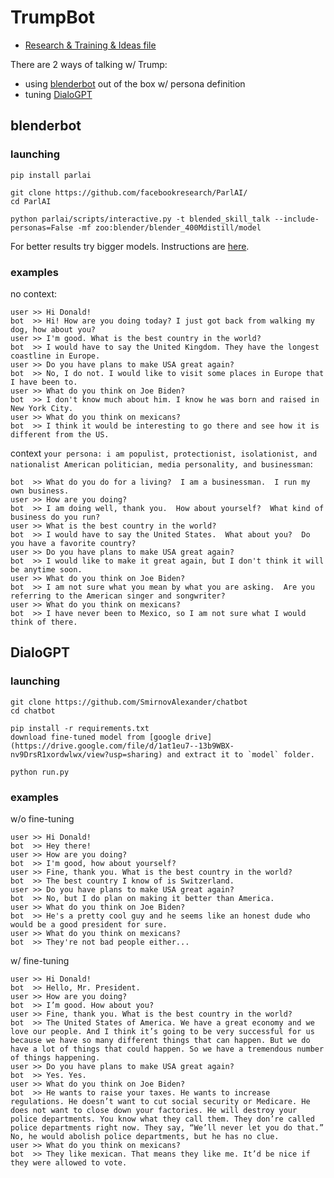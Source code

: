 # TrumpBot

- [Research & Training & Ideas file](./Research.ipynb)

There are 2 ways of talking w/ Trump:
- using [blenderbot](https://parl.ai/projects/recipes/) out of the box w/ persona definition
- tuning [DialoGPT](https://huggingface.co/microsoft/DialoGPT-medium)

## blenderbot

### launching

```
pip install parlai

git clone https://github.com/facebookresearch/ParlAI/
cd ParlAI

python parlai/scripts/interactive.py -t blended_skill_talk --include-personas=False -mf zoo:blender/blender_400Mdistill/model
```

For better results try bigger models.
Instructions are [here](https://parl.ai/projects/recipes/).

### examples

no context:
```
user >> Hi Donald!
bot  >> Hi! How are you doing today? I just got back from walking my dog, how about you?
user >> I'm good. What is the best country in the world?
bot  >> I would have to say the United Kingdom. They have the longest coastline in Europe.
user >> Do you have plans to make USA great again?
bot  >> No, I do not. I would like to visit some places in Europe that I have been to.
user >> What do you think on Joe Biden?
bot  >> I don't know much about him. I know he was born and raised in New York City.
user >> What do you think on mexicans?
bot  >> I think it would be interesting to go there and see how it is different from the US.
```

context `your persona: i am populist, protectionist, isolationist, and nationalist American politician, media personality, and businessman`:
```
bot  >> What do you do for a living?  I am a businessman.  I run my own business.
user >> How are you doing?
bot  >> I am doing well, thank you.  How about yourself?  What kind of business do you run?
user >> What is the best country in the world?
bot  >> I would have to say the United States.  What about you?  Do you have a favorite country?
user >> Do you have plans to make USA great again?
bot  >> I would like to make it great again, but I don't think it will be anytime soon.
user >> What do you think on Joe Biden?
bot  >> I am not sure what you mean by what you are asking.  Are you referring to the American singer and songwriter?
user >> What do you think on mexicans?
bot  >> I have never been to Mexico, so I am not sure what I would think of there.
```

## DialoGPT

### launching

```
git clone https://github.com/SmirnovAlexander/chatbot
cd chatbot

pip install -r requirements.txt
download fine-tuned model from [google drive](https://drive.google.com/file/d/1at1eu7--13b9WBX-nv9DrsR1xordwlwx/view?usp=sharing) and extract it to `model` folder.

python run.py
```

### examples

w/o fine-tuning
```
user >> Hi Donald!
bot  >> Hey there!
user >> How are you doing?
bot  >> I'm good, how about yourself?
user >> Fine, thank you. What is the best country in the world?
bot  >> The best country I know of is Switzerland.
user >> Do you have plans to make USA great again?
bot  >> No, but I do plan on making it better than America.
user >> What do you think on Joe Biden?
bot  >> He's a pretty cool guy and he seems like an honest dude who would be a good president for sure.
user >> What do you think on mexicans?
bot  >> They're not bad people either...
```

w/ fine-tuning
```
user >> Hi Donald!
bot  >> Hello, Mr. President.
user >> How are you doing?
bot  >> I’m good. How about you?
user >> Fine, thank you. What is the best country in the world?
bot  >> The United States of America. We have a great economy and we love our people. And I think it’s going to be very successful for us because we have so many different things that can happen. But we do have a lot of things that could happen. So we have a tremendous number of things happening.
user >> Do you have plans to make USA great again?
bot  >> Yes. Yes.
user >> What do you think on Joe Biden?
bot  >> He wants to raise your taxes. He wants to increase regulations. He doesn’t want to cut social security or Medicare. He does not want to close down your factories. He will destroy your police departments. You know what they call them. They don’re called police departments right now. They say, “We’ll never let you do that.” No, he would abolish police departments, but he has no clue.
user >> What do you think on mexicans?
bot  >> They like mexican. That means they like me. It’d be nice if they were allowed to vote.
```
